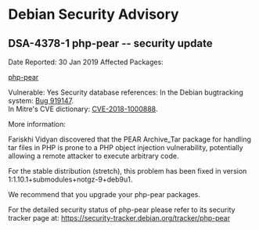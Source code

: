 
Debian Security Advisory
========================


DSA-4378-1 php-pear -- security update
--------------------------------------



Date Reported:
30 Jan 2019
Affected Packages:

[php-pear](https://packages.debian.org/src:php-pear)

Vulnerable:
Yes
Security database references:
In the Debian bugtracking system: [Bug 919147](https://bugs.debian.org/cgi-bin/bugreport.cgi?bug=919147).  
In Mitre's CVE dictionary: [CVE-2018-1000888](https://security-tracker.debian.org/tracker/CVE-2018-1000888).  

More information:

Fariskhi Vidyan discovered that the PEAR Archive\_Tar package for
handling tar files in PHP is prone to a PHP object injection
vulnerability, potentially allowing a remote attacker to execute
arbitrary code.


For the stable distribution (stretch), this problem has been fixed in
version 1:1.10.1+submodules+notgz-9+deb9u1.


We recommend that you upgrade your php-pear packages.


For the detailed security status of php-pear please refer to its
security tracker page at:
<https://security-tracker.debian.org/tracker/php-pear>





